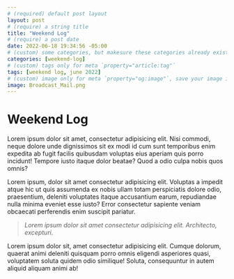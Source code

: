 ```yaml
---
# (required) default post layout
layout: post
# (require) a string title
title: "Weekend Log"
# (require) a post date
date: 2022-06-18 19:34:56 -05:00
# (custom) some categories, but makesure these categories already exists inside path of `category/`
categories: [weekend-log]
# (custom) tags only for meta `property="article:tag"`
tags: [weekend log, june 2022]
# (custom) image only for meta `property="og:image"`, save your image inside path of `static/img/_posts`
image: Broadcast_Mail.png
---
```


# Weekend Log

Lorem ipsum dolor sit amet, consectetur adipisicing elit. Nisi commodi, neque dolore unde dignissimos sit ex modi id cum sunt temporibus enim expedita ab fugit facilis quibusdam voluptas eius aperiam quis porro incidunt! Tempore iusto itaque dolor beatae? Quod a odio culpa nobis quos omnis?

Lorem ipsum, dolor sit amet consectetur adipisicing elit. Voluptas a impedit atque hic ut quis assumenda ex nobis ullam totam perspiciatis dolore odio, praesentium, deleniti voluptates itaque accusantium earum, repudiandae nulla minima eveniet esse iusto? Error consectetur sapiente veniam obcaecati perferendis enim suscipit pariatur.

>*Lorem ipsum dolor sit amet consectetur adipisicing elit. Architecto, excepturi.*

Lorem ipsum dolor sit, amet consectetur adipisicing elit. Cumque dolorum, quaerat animi deleniti quisquam porro omnis eligendi asperiores quasi, voluptatem soluta quidem odio similique! Soluta, consequuntur in autem aliquid aliquam animi ab!

